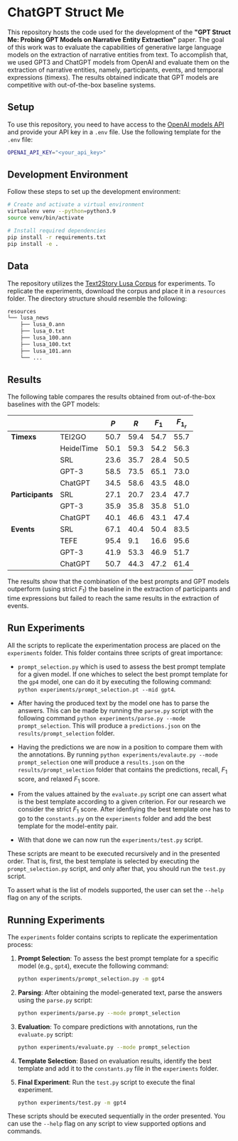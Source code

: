 # ChatGPT Struct Me

This repository hosts the code used for the development of the **"GPT Struct Me: Probing GPT Models on Narrative Entity Extraction"** paper. The goal of this work was to evaluate the capabilities of generative large language models on the extraction of narrative entities from text. To accomplish that, we used GPT3 and ChatGPT models from OpenAI and evaluate them on the extraction of narrative entities, namely, participants, events, and temporal expressions (timexs). The results obtained indicate that GPT models are competitive with out-of-the-box baseline systems.

## Setup

To use this repository, you need to have access to the [OpenAI models API](https://platform.openai.com/docs/introduction) and provide your API key in a `.env` file. Use the following template for the `.env` file:

```sh
OPENAI_API_KEY="<your_api_key>"
```

## Development Environment

Follow these steps to set up the development environment:

```sh
# Create and activate a virtual environment
virtualenv venv --python=python3.9
source venv/bin/activate

# Install required dependencies
pip install -r requirements.txt
pip install -e .
```

## Data

The repository utilizes the [Text2Story Lusa Corpus](https://rdm.inesctec.pt/dataset/cs-2023-018) for experiments. To replicate the experiments, download the corpus and place it in a `resources` folder. The directory structure should resemble the following:

```sh
resources
└── lusa_news
    ├── lusa_0.ann
    ├── lusa_0.txt
    ├── lusa_100.ann
    ├── lusa_100.txt
    ├── lusa_101.ann
    └── ...
```

## Results

The following table compares the results obtained from out-of-the-box baselines with the GPT models:

|                   |             |  $P$  |  $R$  | $F_{1}$ | $F_{1_{r}}$ |
|-------------------|-------------|-------|-------|---------|-------------|
| **Timexs**        | TEI2GO      | 50.7  | 59.4  |   54.7  |     55.7    |
|                   | HeidelTime  | 50.1  | 59.3  |   54.2  |     56.3    |
|                   | SRL         | 23.6  | 35.7  |   28.4  |     50.5    |
|                   | GPT-3       | 58.5  | 73.5  |   65.1  |     73.0    |
|                   | ChatGPT     | 34.5  | 58.6  |   43.5  |     48.0    |
| **Participants**  | SRL         | 27.1  | 20.7  |   23.4  |     47.7    |
|                   | GPT-3       | 35.9  | 35.8  |   35.8  |     51.0    |
|                   | ChatGPT     | 40.1  | 46.6  |   43.1  |     47.4    |
| **Events**        | SRL         | 67.1  | 40.4  |   50.4  |     83.5    |
|                   | TEFE        | 95.4  | 9.1   |   16.6  |     95.6    |
|                   | GPT-3       | 41.9  | 53.3  |   46.9  |     51.7    |
|                   | ChatGPT     | 50.7  | 44.3  |   47.2  |     61.4    |

The results show that the combination of the best prompts and GPT models outperform (using strict $F_1$) the baseline in the extraction of participants and time expressions but failed to reach the same results in the extraction of events.

## Run Experiments

All the scripts to replicate the experimentation process are placed on the `experiments` folder. This folder contains three scripts of great importance: 

- `prompt_selection.py` which is used to assess the best prompt template for a given model. If one whiches to select the best prompt template for the `gp4` model, one can do it by executing the following command:  `python experiments/prompt_selection.pt --mid gpt4`.

- After having the produced text by the model one has to parse the answers. This can be made by running the `parse.py` script with the following command `python experiments/parse.py --mode prompt_selection`. This will produce a `predictions.json` on the `results/prompt_selection` folder.

- Having the predictions we are now in a position to compare them with the annotations. By running `python experiments/evalaute.py --mode prompt_selection` one will produce a `results.json` on the `results/prompt_selection` folder that contains the predictions, recall, $F_1$ score, and relaxed $F_1$ score.

- From the values attained by the `evaluate.py` script one can assert what is the best template according to a given criterion. For our research we consider the strict $F_1$ score. After idenfiying the best template one has to go to the `constants.py` on the `experiments` folder and add the best template for the model-entity pair. 

- With that done we can now run the `experiments/test.py` script.
  
These scripts are meant to be executed recursively and in the presented order. That is, first, the best template is selected by executing the `prompt_selection.py` script, and only after that, you should run the `test.py` script.

To assert what is the list of models supported, the user can set the `--help` flag on any of the scripts.

## Running Experiments

The `experiments` folder contains scripts to replicate the experimentation process:

1. **Prompt Selection**: To assess the best prompt template for a specific model (e.g., `gpt4`), execute the following command:
   ```sh
   python experiments/prompt_selection.py -m gpt4
   ```

2. **Parsing**: After obtaining the model-generated text, parse the answers using the `parse.py` script:
   ```sh
   python experiments/parse.py --mode prompt_selection
   ```

3. **Evaluation**: To compare predictions with annotations, run the `evaluate.py` script:
   ```sh
   python experiments/evaluate.py --mode prompt_selection
   ```

4. **Template Selection**: Based on evaluation results, identify the best template and add it to the `constants.py` file in the `experiments` folder.

5. **Final Experiment**: Run the `test.py` script to execute the final experiment.
   ```sh
   python experiments/test.py -m gpt4
   ```
   
These scripts should be executed sequentially in the order presented. You can use the `--help` flag on any script to view supported options and commands.
